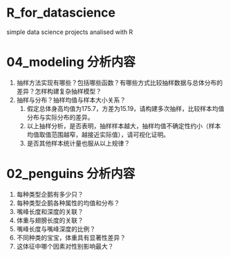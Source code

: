 # R_for_datascience
simple data science projects analised with R 

# 04_modeling 分析内容
1. 抽样方法实现有哪些？包括哪些函数？有哪些方式比较抽样数据与总体分布的差异？怎样构建复杂抽样模型？
2. 抽样与分布？抽样均值与样本大小关系？
	1. 假定总体身高均值为175.7，方差为15.19，请构建多次抽样，比较样本均值分布与实际分布的差异。
	2. 以上抽样分析，是否表明，抽样样本越大，抽样均值不确定性约小（样本均值取值范围越窄，越接近实际值），请可视化证明。
	3. 是否其他样本统计量也服从以上规律？
	
# 02_penguins 分析内容
1. 每种类型企鹅有多少只？
2. 每种类型企鹅各种属性的均值和分布？
3. 嘴峰长度和深度的关联？
4. 体重与翅膀长度的关联？
5. 嘴峰长度与嘴峰深度的比例？
6. 不同种类的宝宝，体重具有显著性差异？
7. 这体征中哪个因素对性别影响最大？
